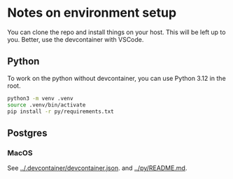 # Notes on environment setup

You can clone the repo and install things on your host. This will be left up to you. Better, use the devcontainer with VSCode.

## Python

To work on the python without devcontainer, you can use Python 3.12 in the root.

```sh
python3 -m venv .venv
source .venv/bin/activate
pip install -r py/requirements.txt
```

## Postgres

### MacOS

<!-- Wait, shouldn't we just have a devcontainer? -->

See [../.devcontainer/devcontainer.json](../.devcontainer/devcontainer.json).
and [../py/README.md](../py/README.md).
